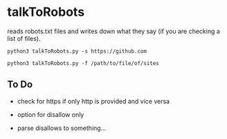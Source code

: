 # talkToRobots
reads robots.txt files and writes down what they say (if you are checking a list of files).

`python3 talkToRobots.py -s https://github.com`

`python3 talkToRobots.py -f /path/to/file/of/sites`

## To Do

* check for https if only http is provided and vice versa

* option for disallow only

* parse disallows to something...
